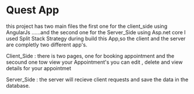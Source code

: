 # Quest App

this project has two main files the first one for the 
client_side using AngularJs  ......and the second one for the 
Server_Side using Asp.net core 
I used Split Stack Strategy during build this App,so the client and the server are completly two different app's. 

Client_Side :
there is two pages, one for booking appointment and the secound one tow view your Appointment's 
you can edit , delete and view details for your appointmet

Server_Side :
the server will recieve client requests and save the data in the database.
